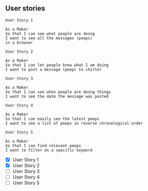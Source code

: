 ## User stories

```
User Story 1

As a Maker
So that I can see what people are doing
I want to see all the messages (peeps)
in a browser
```

```
User Story 2

As a Maker
So that I can let people know what I am doing  
I want to post a message (peep) to chitter
```

```
User Story 3

As a Maker
So that I can see when people are doing things
I want to see the date the message was posted
```

```
User Story 4

As a Maker
So that I can easily see the latest peeps
I want to see a list of peeps in reverse chronological order
```

```
User Story 5

As a Maker
So that I can find relevant peeps
I want to filter on a specific keyword
```
- [x] User Story 1
- [x] User Story 2
- [ ] User Story 3
- [ ] User Story 4
- [ ] User Story 5 
